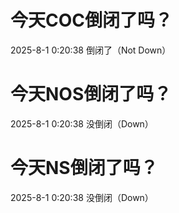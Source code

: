 # 今天COC倒闭了吗？

2025-8-1 0:20:38 倒闭了（Not Down）

# 今天NOS倒闭了吗？

2025-8-1 0:20:38 没倒闭（Down）

# 今天NS倒闭了吗？

2025-8-1 0:20:38 没倒闭（Down）

